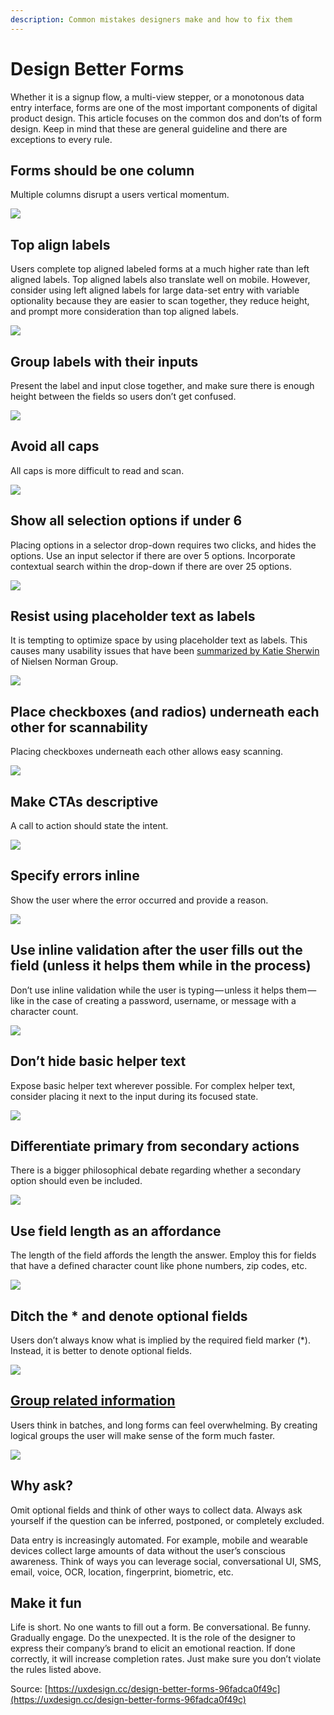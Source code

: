 ```yaml
---
description: Common mistakes designers make and how to fix them
---
```


# Design Better Forms

Whether it is a signup flow, a multi-view stepper, or a monotonous data entry interface, forms are one of the most important components of digital product design. This article focuses on the common dos and don’ts of form design. Keep in mind that these are general guideline and there are exceptions to every rule.

## Forms should be one column

Multiple columns disrupt a users vertical momentum.

![](https://cdn-images-1.medium.com/max/2000/1*XhzxeTnAuWoaeJmlPBP0bw.jpeg)

## Top align labels

Users complete top aligned labeled forms at a much higher rate than left aligned labels. Top aligned labels also translate well on mobile. However, consider using left aligned labels for large data-set entry with variable optionality because they are easier to scan together, they reduce height, and prompt more consideration than top aligned labels.

![](https://cdn-images-1.medium.com/max/2000/1*tnR_OXAKMJW8S9cqRy416A.jpeg)

## Group labels with their inputs

Present the label and input close together, and make sure there is enough height between the fields so users don’t get confused.

![](https://cdn-images-1.medium.com/max/2000/1*obwyjb54NCWy3sOPfm2WEg.jpeg)

## Avoid all caps

All caps is more difficult to read and scan.

![](https://cdn-images-1.medium.com/max/2000/1*w6nZOf5pZSha6FoWu3YtRw.jpeg)

## Show all selection options if under 6

Placing options in a selector drop-down requires two clicks, and hides the options. Use an input selector if there are over 5 options. Incorporate contextual search within the drop-down if there are over 25 options.

![](https://cdn-images-1.medium.com/max/2000/1*VvQeOFsY57NJxtZmKyRnHA.jpeg)

## Resist using placeholder text as labels

It is tempting to optimize space by using placeholder text as labels. This causes many usability issues that have been [summarized by Katie Sherwin](https://www.nngroup.com/articles/form-design-placeholders/) of Nielsen Norman Group.

![](https://cdn-images-1.medium.com/max/2000/1*XvUnJwHtQhJ3Wl8Apj9lhQ.jpeg)

## Place checkboxes \(and radios\) underneath each other for scannability

Placing checkboxes underneath each other allows easy scanning.

![](https://cdn-images-1.medium.com/max/2000/1*VLqTEZP8OrH24FooksePbQ.jpeg)

## Make CTAs descriptive

A call to action should state the intent.

![](https://cdn-images-1.medium.com/max/2000/1*VzlN4tj2hQRUel2iNzM9dw.jpeg)

## Specify errors inline

Show the user where the error occurred and provide a reason.

![](https://cdn-images-1.medium.com/max/2000/1*-NXH_4cKK_ngIgrcqShTbg.jpeg)

## Use inline validation after the user fills out the field \(unless it helps them while in the process\)

Don’t use inline validation while the user is typing — unless it helps them — like in the case of creating a password, username, or message with a character count.

![](https://cdn-images-1.medium.com/max/2000/1*aGO8yGo2jqu9XgntfFvlsQ.jpeg)

## Don’t hide basic helper text

Expose basic helper text wherever possible. For complex helper text, consider placing it next to the input during its focused state.

![](https://cdn-images-1.medium.com/max/2000/1*D2A7FGZdYdtt9YC1q7IAUw.jpeg)

## Differentiate primary from secondary actions

There is a bigger philosophical debate regarding whether a secondary option should even be included.

![](https://cdn-images-1.medium.com/max/2000/1*STZ7rbj0wO5u2sn0bsR-KQ.jpeg)

## Use field length as an affordance

The length of the field affords the length the answer. Employ this for fields that have a defined character count like phone numbers, zip codes, etc.

![](https://cdn-images-1.medium.com/max/2000/1*3rOjyzcj68Dm7badROWuxg.jpeg)

## Ditch the \* and denote optional fields

Users don’t always know what is implied by the required field marker \(\*\). Instead, it is better to denote optional fields.

![](https://cdn-images-1.medium.com/max/2000/1*riNfOVAxTChvaQ29n-6IPQ.jpeg)

## [Group related information](design-better-forms.md#group-related-information)

Users think in batches, and long forms can feel overwhelming. By creating logical groups the user will make sense of the form much faster.

![](https://cdn-images-1.medium.com/max/1600/1*1mPIcYr9ZMmZ4g2Ayf5BPA.jpeg)

## Why ask?

Omit optional fields and think of other ways to collect data. Always ask yourself if the question can be inferred, postponed, or completely excluded.

Data entry is increasingly automated. For example, mobile and wearable devices collect large amounts of data without the user’s conscious awareness. Think of ways you can leverage social, conversational UI, SMS, email, voice, OCR, location, fingerprint, biometric, etc.

## Make it fun

Life is short. No one wants to fill out a form. Be conversational. Be funny. Gradually engage. Do the unexpected. It is the role of the designer to express their company’s brand to elicit an emotional reaction. If done correctly, it will increase completion rates. Just make sure you don’t violate the rules listed above.

Source: [https://uxdesign.cc/design-better-forms-96fadca0f49c](https://uxdesign.cc/design-better-forms-96fadca0f49c)

